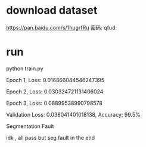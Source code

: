 # download dataset
https://pan.baidu.com/s/1hugrfRu 密码: qfud:

# run
python train.py

Epoch 1, Loss: 0.016866044546247395

Epoch 2, Loss: 0.030324721131406024

Epoch 3, Loss: 0.08899538990798578

Validation Loss: 0.038041401018138, Accuracy: 99.5%

Segmentation Fault

idk , all pass but seg fault in the end
